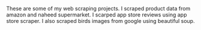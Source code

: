 These are some of my web scraping projects.
I scraped product data from amazon and naheed supermarket.
I scarped app store reviews using app store scraper.
I also scraped birds images from google using beautiful soup.

